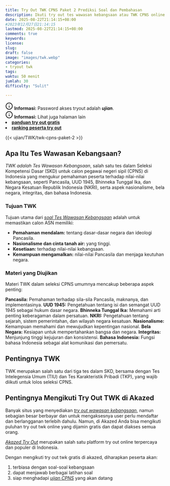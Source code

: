 ```yaml
---
title: Try Out TWK CPNS Paket 2 Prediksi Soal dan Pembahasan
description: Ikuti try out tes wawasan kebangsaan atau TWK CPNS online gratis nasional yang bisa diakses kapanpun, kerjakan puluhan soal twk sekaligus kunci jawaban twk cpns serta pembahasan soal tes wawasan kebangsaan.
date: 2025-08-22T21:14:15+08:00 
#2023年12月27日21:14:15
lastmod: 2025-08-22T21:14:15+08:00 
comments: true
keywords: 
license: 
slug: 
draft: false
image: "images/twk.webp"
categories:
- tryout twk
tags:
waktu: 50 menit
jumlah: 30 
difficulty: "Sulit"

---
```



<div class="alert alert-info">
  <svg xmlns="http://www.w3.org/2000/svg" width="24" height="24" viewBox="0 0 24 24" fill="none" stroke="currentColor" stroke-width="2" stroke-linecap="round" stroke-linejoin="round" class="feather feather-info"><circle cx="12" cy="12" r="10"></circle><line x1="12" y1="16" x2="12" y2="12"></line>    <line x1="12" y1="8" x2="12.01" y2="8"></line>  </svg>
  <span><strong>Informasi:</strong> Password akses tryout adalah <b><i>ujian</b></i>.</span>
</div>
<div class="alert alert-info">
  <svg xmlns="http://www.w3.org/2000/svg" width="24" height="24" viewBox="0 0 24 24" fill="none" stroke="currentColor" stroke-width="2" stroke-linecap="round" stroke-linejoin="round" class="feather feather-info"><circle cx="12" cy="12" r="10"></circle><line x1="12" y1="16" x2="12" y2="12"></line>    <line x1="12" y1="8" x2="12.01" y2="8"></line>  </svg>
  <span><strong>Informasi:</strong> Lihat juga halaman lain<b> <li><a href="/ujian/cara-ikut-tryout-online-gratis">panduan try out gratis</a></li></b> <b><li><a href="/ujian/ranking-peserta-tryout">ranking peserta try out</a></li></b></span>
</div>



{{< ujian/TWK/twk-cpns-paket-2 >}}

## Apa Itu Tes Wawasan Kebangsaan?
*TWK adalah Tes Wawasan Kebangsaan*, salah satu tes dalam Seleksi Kompetensi Dasar (SKD) untuk calon pegawai negeri sipil (CPNS) di Indonesia yang mengukur pemahaman peserta terhadap nilai-nilai kebangsaan, seperti Pancasila, UUD 1945, Bhinneka Tunggal Ika, dan Negara Kesatuan Republik Indonesia (NKRI), serta aspek nasionalisme, bela negara, integritas, dan bahasa Indonesia. 

### Tujuan TWK
Tujuan utama dari *[soal Tes Wawasan Kebangsaan](/ujian/cpns/tes-wawasan-kebangsaan/)* adalah untuk memastikan calon ASN memiliki: 

* **Pemahaman mendalam:** tentang dasar-dasar negara dan ideologi Pancasila.
* **Nasionalisme dan cinta tanah air:** yang tinggi.
* **Kesetiaan:** terhadap nilai-nilai kebangsaan.
* **Kemampuan mengamalkan:** nilai-nilai Pancasila dan menjaga keutuhan negara.

### Materi yang Diujikan
Materi TWK dalam seleksi CPNS umumnya mencakup beberapa aspek penting: 

**Pancasila:** Pemahaman terhadap sila-sila Pancasila, maknanya, dan implementasinya.
**UUD 1945:** Pengetahuan tentang isi dan semangat UUD 1945 sebagai hukum dasar negara.
**Bhinneka Tunggal Ika:** Memahami arti penting keberagaman dalam persatuan.
**NKRI:** Pengetahuan tentang sejarah, sistem pemerintahan, dan wilayah negara kesatuan.
**Nasionalisme:** Kemampuan memahami dan mewujudkan kepentingan nasional.
**Bela Negara:** Kesiapan untuk mempertahankan bangsa dan negara.
**Integritas:** Menjunjung tinggi kejujuran dan konsistensi.
**Bahasa Indonesia:** Fungsi bahasa Indonesia sebagai alat komunikasi dan pemersatu.

## Pentingnya TWK
TWK merupakan salah satu dari tiga tes dalam SKD, bersama dengan Tes Intelegensia Umum (TIU) dan Tes Karakteristik Pribadi (TKP), yang wajib diikuti untuk lolos seleksi CPNS. 

## Pentingnya Mengikuti Try Out TWK di Akazed
Banyak situs yang menyediakan *[try out wawasan kebangsaan](/categories/tryout-twk/)*, namun sebagian besar berbayar dan untuk mengaksesnya user perlu mendaftar dan berlangganan terlebih dahulu. Namun, di Akazed Anda bisa mengikuti puluhan try out twk online yang dijamin gratis dan dapat diakses semua orang.

*[Akazed Try Out](/ujian/)* merupakan salah satu platform try out online terpercaya dan populer di Indonesia.

Dengan mengikuti try out twk gratis di akazed, diharapkan peserta akan:
1. terbiasa dengan soal-soal kebangsaan
2. dapat menjawab berbagai latihan soal
3. siap menghadapi *[ujian CPNS](/categories/tryout-cpns/)* yang akan datang
